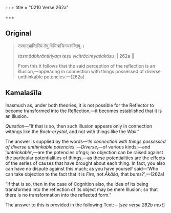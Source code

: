 +++
title = "0210 Verse 262a"

+++
## Original 
>
> तस्माद्भ्रान्तिरियं तेषु विचित्राचिन्त्यशक्तिषु । 
>
> *tasmādbhrāntiriyaṃ teṣu vicitrācintyaśaktiṣu* \|\| 262a \|\| 
>
> From this it follows that the said perception of the reflection is an illusion,—appearing in connection with things possessed of diverse unthinkable potencies.—(262a)



## Kamalaśīla

Inasmuch as, under both theories, it is not possible for the Reflector to become transformed into the Reflection,—it becomes established that it is an Illusion.

*Question*—“If that is so, then such Illusion appears only in connection withngs like the *Bock-crystal*, and not with things like the *Wall*.”

The answer is supplied by the words—‘*In connection with things possessed of diverse unthinkable potencies*.’—*Diverse*,—of various kinds;—and ‘*unthinkable*’,—are the potencies ofngs; no objection can be raised against the particular potentialities of things,—as these potentialities are the effects of the series of causes that have brought about each thing. In fact, you also can have no dispute against this much; as you have yourself said—‘Who can take objection to the fact that it is *Fire*, not *Ākāśa*, that bums?’,—(262a)

“If that is so, then in the case of Cognition also, the idea of its being transformed into the reflection of its object may be mere Illusion; so that there is no transformation into the reflected form.”

The answer to this is provided in the following Text:—[*see verse 262b next*]


